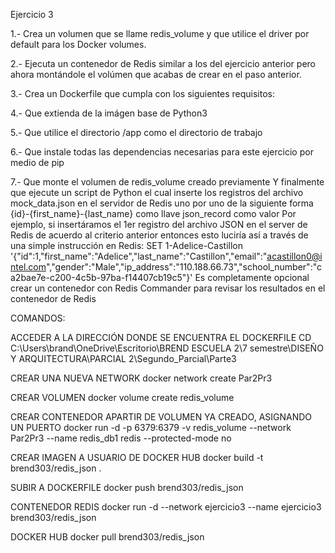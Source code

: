 Ejercicio 3

1.- Crea un volumen que se llame redis_volume y que utilice el driver por default para los Docker volumes.

2.- Ejecuta un contenedor de Redis similar a los del ejercicio anterior pero ahora montándole el volúmen que acabas de  crear en el paso anterior.

3.- Crea un Dockerfile que cumpla con los siguientes requisitos:

4.- Que extienda de la imágen base de Python3

5.- Que utilice el directorio /app como el directorio de trabajo

6.- Que instale todas las dependencias necesarias para este ejercicio por medio de pip

7.- Que monte el volumen de redis_volume creado previamente Y finalmente que ejecute un script de Python el cual inserte los registros del archivo mock_data.json en el servidor de Redis uno por uno de la siguiente forma
{id}-{first_name}-{last_name} como llave
json_record como valor
Por ejemplo, si insertáramos el 1er registro del archivo JSON en el server de Redis de acuerdo al criterio anterior entonces esto luciría así a través de una simple instrucción en Redis: SET 1-Adelice-Castillon '{"id":1,"first_name":"Adelice","last_name":"Castillon","email":"acastillon0@intel.com","gender":"Male","ip_address":"110.188.66.73","school_number":"ca2bae7e-c200-4c5b-97ba-f14407cb19c5"}'
Es completamente opcional crear un contenedor con Redis Commander para revisar los resultados en el contenedor de Redis

COMANDOS:

ACCEDER A LA DIRECCIÓN DONDE SE ENCUENTRA EL DOCKERFILE
    CD C:\Users\brand\OneDrive\Escritorio\BREND ESCUELA 2\7 semestre\DISEÑO Y ARQUITECTURA\PARCIAL 2\Segundo_Parcial\Parte3

CREAR UNA NUEVA NETWORK
     docker network create Par2Pr3

CREAR VOLUMEN 
     docker volume create redis_volume

CREAR CONTENEDOR APARTIR DE VOLUMEN YA CREADO, ASIGNANDO UN PUERTO
     docker run -d -p 6379:6379 -v redis_volume --network Par2Pr3 --name redis_db1 redis --protected-mode no

CREAR IMAGEN A USUARIO DE DOCKER HUB
     docker build -t brend303/redis_json .

SUBIR A DOCKERFILE
     docker push brend303/redis_json

CONTENEDOR REDIS 
    docker run -d --network ejercicio3 --name ejercicio3 brend303/redis_json

DOCKER HUB
     docker pull brend303/redis_json    
